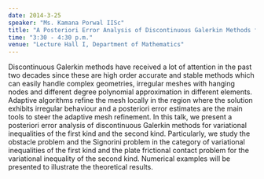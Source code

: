 ```yaml
---
date: 2014-3-25
speaker: "Ms. Kamana Porwal IISc"
title: "A Posteriori Error Analysis of Discontinuous Galerkin Methods for Elliptic Variational Inequalities"
time: "3:30 - 4:30 p.m."
venue: "Lecture Hall I, Department of Mathematics"
---
```

Discontinuous Galerkin methods have received a lot of attention
in the past two decades since these are high order accurate and stable
methods which can easily handle complex geometries, irregular meshes with
hanging nodes and different degree polynomial approximation in different
elements. Adaptive algorithms refine the mesh locally in the region where
the solution exhibits irregular behaviour and a posteriori error estimates
are the main tools to steer the adaptive mesh refinement. In this talk, we
present a posteriori error analysis of discontinuous Galerkin methods for
variational inequalities of the first kind and the second kind.
Particularly, we study the obstacle problem and the Signorini problem in
the category of variational inequalities of the first kind and the plate
frictional contact problem for the variational inequality of the second
kind. Numerical examples will be presented to illustrate the theoretical
results.
